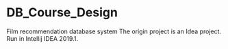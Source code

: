 # DB_Course_Design
Film recommendation database system
The origin project is an Idea project. Run in Intellij IDEA 2019.1.
